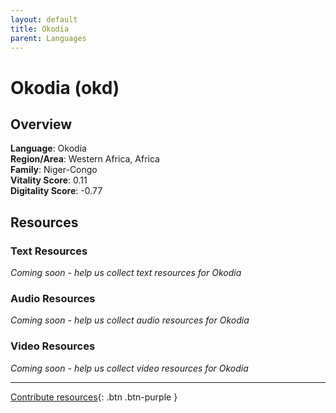 ```yaml
---
layout: default
title: Okodia
parent: Languages
---
```


# Okodia (okd)

## Overview

**Language**: Okodia  
**Region/Area**: Western Africa, Africa  
**Family**: Niger-Congo  
**Vitality Score**: 0.11  
**Digitality Score**: -0.77  

## Resources

### Text Resources
*Coming soon - help us collect text resources for Okodia*

### Audio Resources
*Coming soon - help us collect audio resources for Okodia*

### Video Resources
*Coming soon - help us collect video resources for Okodia*

---

[Contribute resources](https://fairtrain.github.io/){: .btn .btn-purple }
